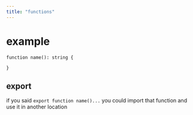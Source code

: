 ```yaml
---
title: "functions"
---
```


# example

    function name(): string {

    }

## export

if you said `export function name()...` you could import that function and use it in another location